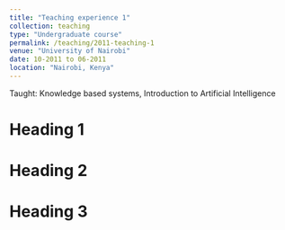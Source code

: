 ```yaml
---
title: "Teaching experience 1"
collection: teaching
type: "Undergraduate course"
permalink: /teaching/2011-teaching-1
venue: "University of Nairobi"
date: 10-2011 to 06-2011
location: "Nairobi, Kenya"
---
```


Taught: Knowledge based systems, Introduction to Artificial Intelligence

Heading 1
======

Heading 2
======

Heading 3
======